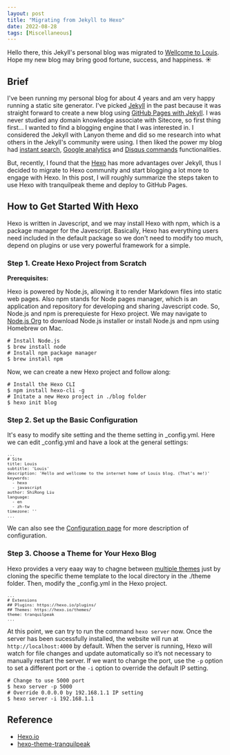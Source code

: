 ```yaml
---
layout: post
title: "Migrating from Jekyll to Hexo"
date: 2022-08-28
tags: [Miscellaneous]
---
```


Hello there, this Jekyll's personal blog was migrated to [Wellcome to Louis][hexolouis]. Hope my new blog may bring good fortune, success, and happiness. ☀️

## Brief ##

I've been running my personal blog for about 4 years and am very happy running a static site generator. I've picked [Jekyll][jekyll] in the past because it was straight forward to create a new blog using [GitHub Pages with Jekyll][github]. I was never studied any domain knowledge associate with Sitecore, so first thing first... I wanted to find a blogging engine that I was interested in. I considered the Jekyll with Lanyon theme and did so me research into what others in the Jekyll's community were using. I then liked the power my blog had [instant search][louis], [Google analytics][analytics] and [Disqus commands][disqus] functionalities.

But, recently, I found that the [Hexo][hexo] has more advantages over Jekyll, thus I decided to migrate to Hexo community and start blogging a lot more to engage with Hexo. In this post, I will roughly summarize the steps taken to use Hexo with tranquilpeak theme and deploy to GitHub Pages.

## How to Get Started With Hexo  ##

Hexo is written in Javescript, and we may install Hexo with npm, which is a package manager for the Javescript. Basically, Hexo has everything users need included in the default package so we don't need to modify too much, depend on plugins or use very powerful framework for a simple.

### Step 1. Create Hexo Project from Scratch ###

**Prerequisites:**

Hexo is powered by Node.js, allowing it to render Markdown files into static web pages. Also npm stands for Node pages manager, which is an application and repository for developing and sharing Javescript code. So, Node.js and npm is prerequieste for Hexo project. We may navigate to [Node.js Org][nodejs] to download Node.js installer or install Node.js and npm using Homebrew on Mac.

```
# Install Node.js
$ brew install node
# Install npm package manager
$ brew install npm
```

Now, we can create a new Hexo project and follow along:
```
# Install the Hexo CLI
$ npm install hexo-cli -g
# Initate a new Hexo project in ./blog folder
$ hexo init blog
```

### Step 2. Set up the Basic Configuration ###

It's easy to modify site setting and the theme setting in _config.yml. Here we can edit _config.yml and have a look at the general settings:

<div class="language-shell highlighter-rouge"><pre class="highlight"><code class="hljs ruby"><span class="nb" style="font-size: 80%">...
# Site
title: Louis
subtitle: 'Louis'
description: 'Hello and wellcome to the internet home of Louis blog. (That’s me!)'
keywords:
  - hexo
  - javascript
author: ShiRong Liu
language:
  - en
  - zh-tw
timezone: ''
...
</span></code></pre></div>

We can also see the <a href="https://hexo.io/docs/configuration">Configuration page</a> for more description of configuration.

### Step 3. Choose a Theme for Your Hexo Blog ###

Hexo provides a very eaay way to chagne between [multiple themes][multitheme] just by cloning the specific theme template to the local directory in the ./theme folder. Then, modify the _config.yml in the Hexo project.

<div class="language-shell highlighter-rouge"><pre class="highlight"><code class="hljs ruby"><span class="nb" style="font-size: 80%">...
# Extensions
## Plugins: https://hexo.io/plugins/
## Themes: https://hexo.io/themes/
theme: tranquilpeak
...
</span></code></pre></div>

At this point, we can try to run the command ```hexo server``` now. Once the server has been sucessfully installed, the website will run at ```http://localhost:4000``` by default. When the server is running, Hexo will watch for file changes and update automatically so it’s not necessary to manually restart the server. If we want to change the port, use the ```-p``` option to set a different port or the ```-i``` option to override the default IP setting.

```
# Change to use 5000 port
$ hexo server -p 5000
# Override 0.0.0.0 by 192.168.1.1 IP setting
$ hexo server -i 192.168.1.1
```

## Reference ##
+ [Hexo.io](https://hexo.io/)
+ [hexo-theme-tranquilpeak](https://github.com/LouisBarranqueiro/hexo-theme-tranquilpeak)


[louis]:https://s311354.github.io/Louis.github.io/ "https://s311354.github.io/Louis.github.io/"

[hexo]:https://hexo.io/ "https://hexo.io/"

[github]:https://pages.github.com/ "https://pages.github.com/"

[jekyll]:https://jekyllrb.com/ "https://jekyllrb.com/"

[disqus]:https://disqus.com/ "https://disqus.com/"

[analytics]:https://analytics.google.com/ "https://analytics.google.com/"

[nodejs]:https://nodejs.org/en/download/ "https://nodejs.org/en/download/"

[hexolouis]:https://louissrliu.github.io/ "https://louissrliu.github.io/"

[multitheme]:https://hexo.io/themes/ "https://hexo.io/themes/"
